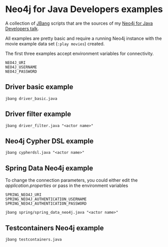 # Neo4j for Java Developers examples

A collection of [JBang](https://www.jbang.dev/) scripts that are the sources of my [Neo4j for Java Developers talk](https://speakerdeck.com/meistermeier/neo4j-for-java-developers).

All examples are pretty basic and require a running Neo4j instance with the movie example data set (`:play movies`) created.

The first three examples accept environment variables for connectivity.
```
NEO4J_URI     
NEO4J_USERNAME
NEO4J_PASSWORD
```

## Driver basic example

```shell
jbang driver_basic.java
```

## Driver filter example

```shell
jbang driver_filter.java "<actor name>"
```

## Neo4j Cypher DSL example

```shell
jbang cypherdsl.java "<actor name>"
```

## Spring Data Neo4j example
To change the connection parameters, you could either edit the _application.properties_ 
or pass in the environment variables

```
SPRING_NEO4J_URI
SPRING_NEO4J_AUTHENTICATION_USERNAME
SPRING_NEO4J_AUTHENTICATION_PASSWORD
```

```shell
jbang spring/spring_data_neo4j.java "<actor name>"
```

## Testcontainers Neo4j example

```shell
jbang testcontainers.java
```
